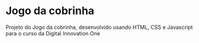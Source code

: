 # Jogo da cobrinha

Projeto do Jogo da cobrinha, desenvolvido usando HTML, CSS e Javascript para o curso da Digital Innovation One